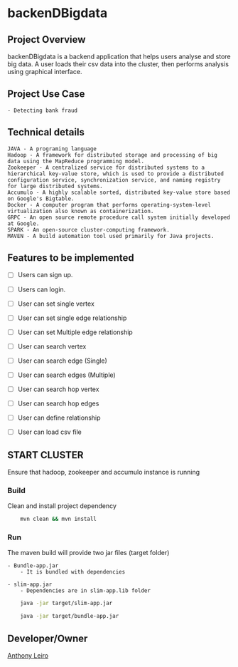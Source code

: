 # backenDBigdata

## Project Overview
backenDBigdata is a backend application that helps users analyse and store big data. A user loads their csv data into the cluster, then performs analysis using graphical interface.

## Project Use Case

    - Detecting bank fraud

## Technical details

```
JAVA - A programing language
Hadoop - A framework for distributed storage and processing of big data using the MapReduce programming model.
Zookeeper - A centralized service for distributed systems to a hierarchical key-value store, which is used to provide a distributed configuration service, synchronization service, and naming registry for large distributed systems.
Accumulo - A highly scalable sorted, distributed key-value store based on Google's Bigtable.
Docker - A computer program that performs operating-system-level virtualization also known as containerization.
GRPC - An open source remote procedure call system initially developed at Google.
SPARK - An open-source cluster-computing framework.
MAVEN - A build automation tool used primarily for Java projects.
```

## Features to be implemented

- [ ] Users can sign up.
- [ ] Users can login.
- [ ] User can set single vertex
- [ ] User can set single edge relationship
- [ ] User can set Multiple edge relationship
- [ ] User can search vertex
- [ ] User can search edge (Single)
- [ ] User can search edges (Multiple)
- [ ] User can search hop vertex
- [ ] User can search hop edges
- [ ] User can define relationship
- [ ] User can load csv file


## START CLUSTER

Ensure that hadoop, zookeeper and accumulo instance is running

### Build

Clean and install project dependency

``` bash
    mvn clean && mvn install
```

### Run
The maven build will provide two jar files (target folder)

    - Bundle-app.jar
        - It is bundled with dependencies

    - slim-app.jar
        - Dependencies are in slim-app.lib folder

``` bash
    java -jar target/slim-app.jar
```

``` bash
    java -jar target/bundle-app.jar
```

## Developer/Owner

[Anthony Leiro](https://github.com/lenileiro)

